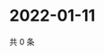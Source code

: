 # 2022-01-11

共 0 条

<!-- BEGIN WEIBO -->
<!-- 最后更新时间 Tue Jan 11 2022 15:00:48 GMT+0800 (China Standard Time) -->

<!-- END WEIBO -->

